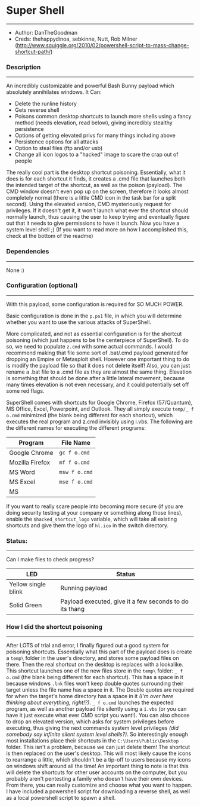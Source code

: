 # Super Shell
---
- Author: DanTheGoodman
- Creds: thehappydinoa, sebkinne, Nutt, Rob Milner (http://www.squiggle.org/2010/02/powershell-script-to-mass-change-shortcut-path/)

### Description
---
An incredibly customizable and powerful Bash Bunny payload which absolutely annihilates windows.
It Can:
- Delete the runline history
- Gets reverse shell
- Poisons common desktop shortcuts to launch more shells using a fancy method (needs elevation, read below), giving incredibly stealthy persistence
- Options of getting elevated privs for many things including above
- Persistence options for all attacks
- Option to steal files (ftp and/or usb)
- Change all icon logos to a "hacked" image to scare the crap out of people

The really cool part is the desktop shortcut poisoning. Essentially, what it does is for each shortcut it finds, it creates a .cmd file that launches both the intended target of the shortcut, as well as the poison (payload). The CMD window doesn't even pop up on the screen, therefore it looks almost completely normal (there is a little CMD icon in the task bar for a split second). Using the elevated version, CMD mysteriously request for privileges. If it doesn't get it, it won't launch what ever the shortcut should normally launch, thus causing the user to keep trying and eventually figure out that it needs to give permissions to have it launch. Now you have a system level shell ;) (If you want to read more on how I accomplished this, check at the bottom of the readme)


### Dependencies
---
None :)



### Configuration (optional)
---
With this payload, some configuration is required for SO MUCH POWER.

Basic configuration is done in the `p.ps1` file, in which you will determine whether you want to use the various attacks of SuperShell.

More complicated, and not as essential configuration is for the shortcut poisoning (which just happens to be the centerpiece of SuperShell). To do so, we need to populate `z.cmd` with some actual commands. I would recommend making that file some sort of .bat/.cmd payload generated for dropping an Empire or Metasploit shell. However one important thing to do is modify the payload file so that it does not delete itself! Also, you can just rename a .bat file to a .cmd file as they are almost the same thing. Elevation is something that should be done after a little lateral movement, because many times elevation is not even necessary, and it could potentially set off some red flags.

SuperShell comes with shortcuts for Google Chrome, Firefox (57/Quantum), MS Office, Excel, Powerpoint, and Outlook. They all simply execute `temp/_ f o.cmd` minimized (the blank being different for each shortcut), which executes the real program and z.cmd invisibly using i.vbs. The following are the different names for executing the different programs:

|Program|File Name|
|---|---|
|Google Chrome|`gc f o.cmd`|
|Mozilla Firefox|`mf f o.cmd`|
|MS Word|`msw f o.cmd`|
|MS Excel|`mse f o.cmd`|
|MS

If you want to really scare people into becoming more secure (if you are doing security testing at your company or something along those lines), enable the `$hacked_shortcut_logo` variable, which will take all existing shortcuts and give them the logo of `hl.ico` in the switch directory.


### Status:
---
Can I make files to check progress?

|LED|Status|
|---|---|
|Yellow single blink|Running payload|
|Solid Green|Payload executed, give it a few seconds to do its thang|

### How I did the shortcut poisoning
---
After LOTS of trial and error, I finally figured out a good system for poisoning shortcuts. Essentially what this part of the payload does is create a `temp\` folder in the user's directory, and stores some payload files on there. Then the real shortcut on the desktop is replaces with a lookalike. This shortcut launches one of the new files store in the `temp\` folder: `_ f o.cmd` (the blank being different for each shortcut). This has a space in it because windows `.lnk` files won't keep double quotes surrounding their target unless the file name has a space in it. The Double quotes are required for when the target's home directory has a space in it _(I'm over here thinking about everything, right!?)_. `_ f o.cmd` launches the expected program, as well as another payload file silently using a `i.vbs` (or you can have it just execute what ever CMD script you want!). You can also choose to drop an elevated version, which asks for system privileges before executing, thus giving the next commands system level privileges _(did somebody say infinite silent system level shells?)_. So interestingly enough most installations place their shortcuts in the `C:\Users\Public\Desktop` folder. This isn't a problem, because we can just delete them! The shortcut is then replaced on the user's desktop. This will most likely cause the icons to rearrange a little, which shouldn't be a tip-off to users because my icons on windows shift around all the time! An important thing to note is that this will delete the shortcuts for other user accounts on the computer, but you probably aren't pentesting a family who doesn't have their own devices. From there, you can really customize and choose what you want to happen. I have included a powershell script for downloading a reverse shell, as well as a local powershell script to spawn a shell.
